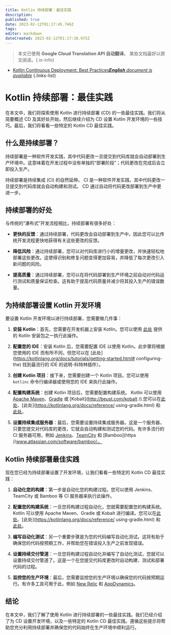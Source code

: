 ```yaml
---
title: Kotlin 持续部署：最佳实践
description: 
published: true
date: 2023-02-12T01:17:45.746Z
tags: 
editor: markdown
dateCreated: 2023-02-12T01:17:38.975Z
---
```


> 本文已使用 **Google Cloud Translation API 自动翻译**。
某些文档最好以原文阅读。{.is-info}



- [Kotlin Continuous Deployment: Best Practices***English** document is available*](/en/Knowledge-base/Kotlin/kotlin-continuous-deployment-best-practices)
{.links-list}


# Kotlin 持续部署：最佳实践

在本文中，我们将探索使用 Kotlin 进行持续部署 (CD) 的一些最佳实践。我们将从简要概述 CD 及其好处开始，然后继续介绍为 CD 设置 Kotlin 开发环境的一些技巧。最后，我们将看看一些特定的 Kotlin CD 最佳实践。

## 什么是持续部署？

持续部署是一种软件开发实践，其中代码更改一旦提交到代码库就会自动部署到生产环境中。这意味着在开发过程中没有单独的“部署阶段”；代码更改在完成后会立即投入生产。

持续部署是持续集成 (CI) 的自然延伸。 CI 是一种软件开发实践，其中代码更改一旦提交到代码库就会自动构建和测试。 CD 通过自动将代码更改部署到生产中更进一步。

## 持续部署的好处

与传统的“瀑布式”开发流程相比，持续部署有很多好处：

* **更快的反馈**：通过持续部署，代码更改会自动部署到生产中，因此您可以比传统开发流程更快地获得有关这些更改的反馈。

* **降低风险**：通过持续部署，您可以对代码库进行小的增量更改，并快速轻松地部署这些更改。这使得识别和修复问题变得更加容易，并降低了每次更改引入新问题的风险。

* **提高质量**：通过持续部署，您可以在将代码部署到生产环境之前自动对代码运行测试和质量保证检查。这有助于提高代码质量并减少将其投入生产的错误数量。

## 为持续部署设置 Kotlin 开发环境

要设置 Kotlin 开发环境以进行持续部署，您需要做几件事：

1. **安装 Kotlin**：首先，您需要在开发机器上安装 Kotlin。您可以使用 [此处](https://kotlinlang.org/docs/tutorials/command-line.html) 提供的 Kotlin 安装包之一执行此操作。

2. **配置您的 IDE**：安装 Kotlin 后，您需要配置 IDE 以使用 Kotlin。此步骤将根据您使用的 IDE 而有所不同，但您可以在 [此处](https://kotlinlang.org/docs/tutorials/getting-started.html# configuring-the) 找到最流行的 IDE 的说明-科特林插件）。

3. **创建 Kotlin 项目**：接下来，您需要创建一个 Kotlin 项目。您可以使用 `kotlinc` 命令行编译器或使用您的 IDE 来执行此操作。

4. **配置构建系统**：创建 Kotlin 项目后，您需要配置构建系统。 Kotlin 可以使用 [Apache Maven](https://maven.apache.org/)、[Gradle](https://gradle.org/) 或 [Kobalt](http://beust.com/kobalt /).您可以在[此处](https://kotlinlang.org/docs/reference/using-maven.html)、[此处](https://kotlinlang.org/docs/reference/ using-gradle.html) 和 [此处](https://kotlinlang.org/docs/reference/using-kobalt.html)。

5. **设置持续集成服务器**：最后，您需要设置持续集成服务器。这是一个服务器，只要您提交对代码库的更改，它就会自动构建和测试您的代码。有许多流行的 CI 服务器可用，例如 [Jenkins](https://jenkins.io/)、[TeamCity](https://www.jetbrains.com/teamcity/) 和 [Bamboo](https //www.atlassian.com/software/bamboo）。

## Kotlin 持续部署最佳实践

现在您已经为持续部署设置了开发环境，让我们看看一些特定的 Kotlin CD 最佳实践：

1. **自动化您的构建**：第一步是自动化您的构建过程。您可以使用 Jenkins、TeamCity 或 Bamboo 等 CI 服务器来执行此操作。

2. **配置您的构建系统**：一旦您将构建过程自动化，您就需要配置您的构建系统。 Kotlin 可以使用 Apache Maven、Gradle 或 Kobalt 进行编译。您可以在[此处](https://kotlinlang.org/docs/reference/using-maven.html)、[此处](https://kotlinlang.org/docs/reference/ using-gradle.html) 和 [此处](https://kotlinlang.org/docs/reference/using-kobalt.html)。

3. **编写自动化测试**：另一个重要步骤是为您的代码编写自动化测试。这将有助于确保您的代码按预期工作，并帮助您在错误投入生产之前发现错误。

4. **设置持续交付管道**：一旦您将构建过程自动化并编写了自动化测试，您就可以设置持续交付管道了。这是一个在您提交代码库更改时自动构建、测试和部署代码的过程。

5. **监控您的生产环境**：最后，您需要监控您的生产环境以确保您的代码按预期运行。有许多工具可用于此，例如 [New Relic](https://newrelic.com/) 和 [AppDynamics](https://www.appdynamics.com/)。

## 结论

在本文中，我们了解了使用 Kotlin 进行持续部署的一些最佳实践。我们已经介绍了为 CD 设置开发环境，以及一些特定的 Kotlin CD 最佳实践。遵循这些提示将帮助您充分利用持续部署并确保您的代码始终在生产环境中顺利运行。